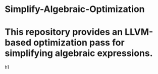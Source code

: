 # Simplify-Algebraic-Optimization
<h1> This repository provides an LLVM-based optimization pass for simplifying algebraic expressions. </h1>h1
